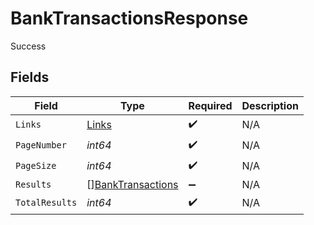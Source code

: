 # BankTransactionsResponse

Success


## Fields

| Field                                                         | Type                                                          | Required                                                      | Description                                                   |
| ------------------------------------------------------------- | ------------------------------------------------------------- | ------------------------------------------------------------- | ------------------------------------------------------------- |
| `Links`                                                       | [Links](../../models/shared/links.md)                         | :heavy_check_mark:                                            | N/A                                                           |
| `PageNumber`                                                  | *int64*                                                       | :heavy_check_mark:                                            | N/A                                                           |
| `PageSize`                                                    | *int64*                                                       | :heavy_check_mark:                                            | N/A                                                           |
| `Results`                                                     | [][BankTransactions](../../models/shared/banktransactions.md) | :heavy_minus_sign:                                            | N/A                                                           |
| `TotalResults`                                                | *int64*                                                       | :heavy_check_mark:                                            | N/A                                                           |
